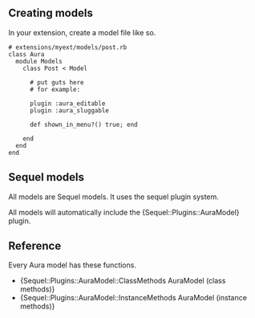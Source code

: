 ## Creating models

In your extension, create a model file like so.

    # extensions/myext/models/post.rb
    class Aura
      module Models
        class Post < Model
    
          # put guts here
          # for example:
    
          plugin :aura_editable
          plugin :aura_sluggable
    
          def shown_in_menu?() true; end
    
        end
      end
    end

## Sequel models

All models are Sequel models. It uses the sequel plugin system.

All models will automatically include the {Sequel::Plugins::AuraModel} plugin.

## Reference

Every Aura model has these functions.

- {Sequel::Plugins::AuraModel::ClassMethods AuraModel (class methods)}
- {Sequel::Plugins::AuraModel::InstanceMethods AuraModel (instance methods)}
